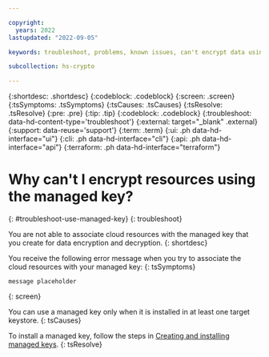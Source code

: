 ```yaml
---

copyright:
  years: 2022
lastupdated: "2022-09-05"

keywords: troubleshoot, problems, known issues, can't encrypt data using managed keys

subcollection: hs-crypto

---
```


{:shortdesc: .shortdesc}
{:codeblock: .codeblock}
{:screen: .screen}
{:tsSymptoms: .tsSymptoms}
{:tsCauses: .tsCauses}
{:tsResolve: .tsResolve}
{:pre: .pre}
{:tip: .tip}
{:codeblock: .codeblock}
{:troubleshoot: data-hd-content-type='troubleshoot'}
{:external: target="_blank" .external}
{:support: data-reuse='support'}
{:term: .term}
{:ui: .ph data-hd-interface="ui"}
{:cli: .ph data-hd-interface="cli"}
{:api: .ph data-hd-interface="api"}
{:terraform: .ph data-hd-interface="terraform"}

# Why can't I encrypt resources using the managed key?
{: #troubleshoot-use-managed-key}
{: troubleshoot}

You are not able to associate cloud resources with the managed key that you create for data encryption and decryption.
{: shortdesc}

You receive the following error message when you try to associate the cloud resources with your managed key:
{: tsSymptoms}

```
message placeholder
```
{: screen}

You can use a managed key only when it is installed in at least one target keystore.
{: tsCauses}

To install a managed key, follow the steps in [Creating and installing managed keys](/docs/hs-crypto?topic=hs-crypto-create-managed-keys).
{: tsResolve}

